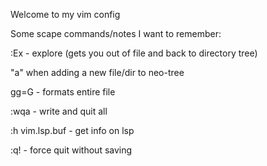 Welcome to my vim config


Some scape commands/notes I want to remember:

:Ex - explore (gets you out of file and back to directory tree)

"a" when adding a new file/dir to neo-tree

gg=G - formats entire file

:wqa - write and quit all

:h vim.lsp.buf - get info on lsp

:q! - force quit without saving
